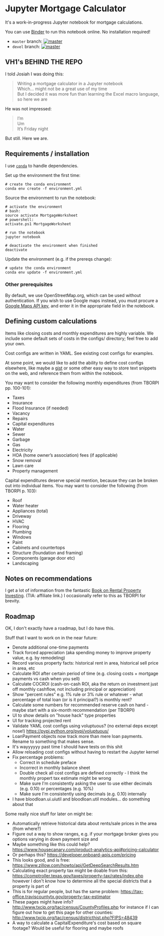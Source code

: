 # Jupyter Mortgage Calculator

It's a work-in-progress Jupyter notebook for mortgage calculations.

You can use [Binder](https://mybinder.org/) to run this notebook online. No installation required!

- `master` branch: [![master](https://mybinder.org/badge.svg)](https://mybinder.org/v2/gh/mrled/jupyter-mortgage/master?filepath=MortgageWorksheet.ipynb)
- `devel` branch: [![master](https://mybinder.org/badge.svg)](https://mybinder.org/v2/gh/mrled/jupyter-mortgage/devel?filepath=MortgageWorksheet.ipynb)

## VH1's BEHIND THE REPO

I told Josiah I was doing this:

> Writing a mortgage calculator in a Jupyter notebook  
> Which… might not be a great use of my time  
> But I decided it was more fun than learning the Excel macro language, so here we are

He was not impressed:

> I’m  
> Um  
> It’s Friday night

But still. Here we are.

## Requirements / installation

I use [`conda`](https://conda.io/) to handle dependencies.

Set up the environment the first time:

    # create the conda environment
    conda env create -f environment.yml

Source the environment to run the notebook:

    # activate the environment
    # bash:
    source activate MortgageWorksheet
    # powershell:
    activate.ps1 MortgageWorksheet

    # run the notebook
    jupyter notebook

    # deactivate the environment when finished
    deactivate

Update the environment (e.g. if the prereqs change):

    # update the conda environment
    conda env update -f environment.yml

### Other prerequisites

By default, we use OpenStreetMap.org, which can be used without authentication. If you wish to use Google maps instead, you must procure a [Google Maps API key](https://console.developers.google.com/flows/enableapi?apiid=maps_backend,geocoding_backend,directions_backend,distance_matrix_backend,elevation_backend&keyType=CLIENT_SIDE&reusekey=true), and enter it in the appropriate field in the notebook.

## Defining custom calculations

Items like closing costs and monthly expenditures are highly variable.
We include some default sets of costs in the configs/ directory;
feel free to add your own.

Cost configs are written in YAML.
See existing cost configs for examples.

At some point, we would like to add the ability to define cost configs elsewhere,
like maybe a [gist](https://gist.github.com) or some other easy way to store text snippets on the web,
and reference them from within the notebook.

You may want to consider the following monthly expenditures (from TBORPI pp. 100-101):

- Taxes
- Insurance
- Flood Insurance (if needed)
- Vacancy
- Repairs
- Capital expenditures
- Water
- Sewer
- Garbage
- Gas
- Electricity
- HOA (home owner’s association) fees (if applicable)
- Snow removal
- Lawn care
- Property management

Capital expenditures deserve special mention, because they can be broken out into individual items.
You may want to consider the following (from TBORPI p. 103):

- Roof
- Water heater
- Appliances (total)
- Driveway
- HVAC
- Flooring
- Plumbing
- Windows
- Paint
- Cabinets and countertops
- Structure (foundation and framing)
- Components (garage door etc)
- Landscaping

## Notes on recommendations

I get a lot of information from the fantastic [Book on Rental Property Investing](https://www.amazon.com/Book-Rental-Property-Investing-Intelligent/dp/099071179X?&_encoding=UTF8&tag=mrled-20&linkCode=ur2&linkId=3f16a626fa749912a1e1e10bbac44031&camp=1789&creative=9325). (TIA: affiliate link.) I occasionally refer to this as TBORPI for brevity.

## Roadmap

OK, I don't exactly have a roadmap, but I do have this.

Stuff that I want to work on in the near future:

- Denote additional one-time payments
- Track forced appreciation (aka spending money to improve property value, e.g. by remodeling)
- Record various property facts: historical rent in area, historical sell price in area, etc
- Calculate ROI after certain period of time (e.g. closing costs + mortgage payments vs cash when you sell)
- Calculate COCROI (cash-on-cash ROI, aka the return on investment just off monthly cashflow, not including principal or appreciation)
- Show "percent rules" e.g. 1% rule or 3% rule or whatever - what percentage of total loan (or is it principal?) is monthly rent?
- Calculate some numbers for recommended reserve cash on hand - maybe start with a six-month recommendation (per TBORPI)
- UI to show details on "house hack" type properties
- UI for tracking projected rent
- Validate YAML cost configs using voluptuous? (no external deps except nose!) <https://pypi.python.org/pypi/voluptuous/>
- LoanPayment objects now track more than mere loan payments. Rename to something that makes sense.
- It's wayyyyyy past time I should have tests on this shit
- Allow reloading cost configs without having to restart the Jupyter kernel
- Fix percentage problems:
    - Correct in schedule preface
    - Incorrect in monthly balance sheet
    - Double check all cost configs are defined correctly - I think the monthly propert tax estimate might be wrong
    - Make sure I'm consistently asking the user to use either decimals (e.g. 0.10) or percentages (e.g. 10%)
    - Make sure I'm consistently using decimals (e.g. 0.10) internally
- I have bloodloan.ui.uiutil and bloodloan.util modules... do something about that

Some really nice stuff for later on might be:

- Automatically retrieve historical data about rents/sale prices in the area (from where?)
- Figure out a way to show ranges, e.g. if your mortgage broker gives you options varying in down payment size and
- Maybe something like this could help? https://www.housecanary.com/product-analytics-api#pricing-calculator
- Or perhaps this? https://developer.onboard-apis.com/pricing
- This looks good, and is free: https://www.zillow.com/howto/api/GetDeepSearchResults.htm
- Calculating exact property tax might be doable from this: https://comptroller.texas.gov/taxes/property-tax/rates/index.php
  however I don't know how to determine all the special districts that a property is part of
- This is for regular people, but has the same problem: https://tax-office.traviscountytx.gov/property-tax-estimator
- These pages might have info? http://www.txcip.org/tac/census/CountyProfiles.php
  for instance if I can figure out how to get this page for other counties: http://www.txcip.org/tac/census/districthist.php?FIPS=48439
- A way to calculate a CapitalExpenditure's cost based on square footage? Would be useful for flooring and maybe roofs
